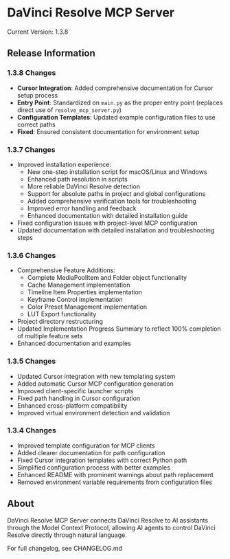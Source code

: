 # DaVinci Resolve MCP Server

Current Version: 1.3.8

## Release Information

### 1.3.8 Changes
- **Cursor Integration**: Added comprehensive documentation for Cursor setup process
- **Entry Point**: Standardized on `main.py` as the proper entry point (replaces direct use of `resolve_mcp_server.py`)
- **Configuration Templates**: Updated example configuration files to use correct paths
- **Fixed**: Ensured consistent documentation for environment setup

### 1.3.7 Changes
- Improved installation experience:
  - New one-step installation script for macOS/Linux and Windows
  - Enhanced path resolution in scripts
  - More reliable DaVinci Resolve detection
  - Support for absolute paths in project and global configurations
  - Added comprehensive verification tools for troubleshooting
  - Improved error handling and feedback
  - Enhanced documentation with detailed installation guide
- Fixed configuration issues with project-level MCP configuration
- Updated documentation with detailed installation and troubleshooting steps

### 1.3.6 Changes
- Comprehensive Feature Additions:
  - Complete MediaPoolItem and Folder object functionality
  - Cache Management implementation
  - Timeline Item Properties implementation
  - Keyframe Control implementation
  - Color Preset Management implementation
  - LUT Export functionality
- Project directory restructuring
- Updated Implementation Progress Summary to reflect 100% completion of multiple feature sets
- Enhanced documentation and examples

### 1.3.5 Changes
- Updated Cursor integration with new templating system
- Added automatic Cursor MCP configuration generation
- Improved client-specific launcher scripts
- Fixed path handling in Cursor configuration
- Enhanced cross-platform compatibility
- Improved virtual environment detection and validation

### 1.3.4 Changes
- Improved template configuration for MCP clients
- Added clearer documentation for path configuration
- Fixed Cursor integration templates with correct Python path
- Simplified configuration process with better examples
- Enhanced README with prominent warnings about path replacement
- Removed environment variable requirements from configuration files

## About
DaVinci Resolve MCP Server connects DaVinci Resolve to AI assistants through the Model Context Protocol, allowing AI agents to control DaVinci Resolve directly through natural language.

For full changelog, see CHANGELOG.md 